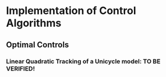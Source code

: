# Implementation of Control Algorithms

## Optimal Controls

### Linear Quadratic Tracking of a Unicycle model: TO BE VERIFIED!
